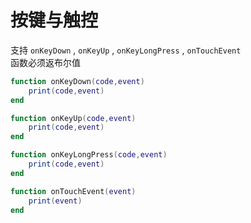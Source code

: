 # 按键与触控
支持 `onKeyDown` , `onKeyUp` , `onKeyLongPress` , `onTouchEvent`    
函数必须返布尔值
``` lua
function onKeyDown(code,event)
    print(code,event)
end

function onKeyUp(code,event)
    print(code,event)
end

function onKeyLongPress(code,event)
    print(code,event)
end

function onTouchEvent(event)
    print(event)
end
```